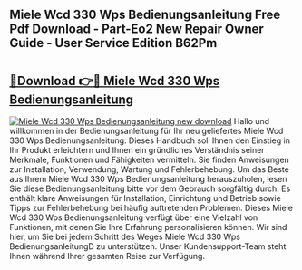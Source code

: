 ## Miele Wcd 330 Wps Bedienungsanleitung Free Pdf Download - Part-Eo2 New Repair Owner Guide - User Service Edition B62Pm

# <h2><a href="http://df1h488.blite.top/?on=Miele+Wcd+330+Wps+Bedienungsanleitung">🔗Download 👉🔴 Miele Wcd 330 Wps Bedienungsanleitung</a></h2>

[![Miele Wcd 330 Wps Bedienungsanleitung new download](https://i.imgur.com/lujVjoI.png)](http://df1h488.blite.top/?on=Miele+Wcd+330+Wps+Bedienungsanleitung)
Hallo und willkommen in der Bedienungsanleitung für Ihr neu geliefertes Miele Wcd 330 Wps Bedienungsanleitung. Dieses Handbuch soll Ihnen den Einstieg in Ihr Produkt erleichtern und Ihnen ein gründliches Verständnis seiner Merkmale, Funktionen und Fähigkeiten vermitteln. Sie finden Anweisungen zur Installation, Verwendung, Wartung und Fehlerbehebung. Um das Beste aus Ihrem Miele Wcd 330 Wps Bedienungsanleitung herauszuholen, lesen Sie diese Bedienungsanleitung bitte vor dem Gebrauch sorgfältig durch. Es enthält klare Anweisungen für Installation, Einrichtung und Betrieb sowie Tipps zur Fehlerbehebung bei häufig auftretenden Problemen. Dieses Miele Wcd 330 Wps Bedienungsanleitung verfügt über eine Vielzahl von Funktionen, mit denen Sie Ihre Erfahrung personalisieren können. Wir sind hier, um Sie bei jedem Schritt des Weges Miele Wcd 330 Wps BedienungsanleitungD zu unterstützen. Unser Kundensupport-Team steht Ihnen während Ihrer gesamten Reise zur Verfügung.
